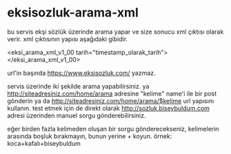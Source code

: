 # eksisozluk-arama-xml


bu servis ekşi sözlük üzerinde arama yapar ve size sonucu xml çıktısı olarak verir. xml çıktısının yapısı aşağıdaki gibidir.

<eksi_arama_xml_v1_00 tarih="timestamp_olarak_tarih">
<entry baslik="başlık_buraya" url="/url-burada--4902369"/>
</eksi_arama_xml_v1_00>

url'in başında https://www.eksisozluk.com/ yazmaz. 

servis üzerinde iki şekilde arama yapabilirsiniz. ya http://siteadresiniz.com/home/arama adresine "kelime" name'i ile bir post gönderin ya da http://siteadresiniz.com/home/arama/$kelime url yapısını kullanın. test etmek için de direkt olarak http://sozluk.biseybuldum.com adresi üzerinden manuel sorgu gönderebilirsiniz.

eğer birden fazla kelimeden oluşan bir sorgu gönderecekseniz, kelimelerin arasında boşluk bırakmayın, bunun yerine + koyun. örnek: koca+kafalı+biseybuldum
